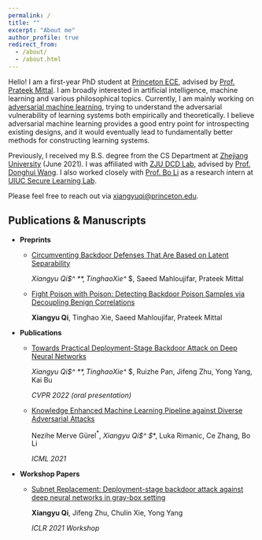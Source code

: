 ```yaml
---
permalink: /
title: ""
excerpt: "About me"
author_profile: true
redirect_from: 
  - /about/
  - /about.html
---
```






Hello! I am a first-year PhD student at [Princeton ECE](https://ece.princeton.edu), advised by [Prof. Prateek Mittal](https://www.princeton.edu/~pmittal/index.html). I am broadly interested in artificial intelligence, machine learning and various philosophical topics. Currently, I am mainly working on [adversarial machine learning](https://en.wikipedia.org/wiki/Adversarial_machine_learning), trying to understand the adversarial vulnerability of learning systems both empirically and theoretically. I believe adversarial machine learning provides a good entry point for introspecting existing designs, and it would eventually lead to fundamentally better methods for constructing learning systems.

Previously, I received my B.S. degree from the CS Department at [Zhejiang University](http://www.zju.edu.cn/english/) (June 2021).  I was affiliated with [ZJU DCD Lab](http://www.dcd.zju.edu.cn/), advised by [Prof. Donghui Wang](https://scholar.google.com/citations?user=AkRWtMUAAAAJ&hl=en&oi=ao). I also worked closely with [Prof. Bo Li](https://aisecure.github.io/) as a research intern at [UIUC Secure Learning Lab](https://aisecure.github.io).

Please feel free to reach out via [xiangyuqi@princeton.edu]().





## Publications & Manuscripts

* **Preprints**

  * [Circumventing Backdoor Defenses That Are Based on Latent Separability](https://arxiv.org/abs/2205.13613)

    **Xiangyu Qi$^* $**, Tinghao Xie$^* $, Saeed Mahloujifar, Prateek Mittal

  * [Fight Poison with Poison: Detecting Backdoor Poison Samples via Decoupling Benign Correlations](https://arxiv.org/abs/2205.13616)

    **Xiangyu Qi**, Tinghao Xie, Saeed Mahloujifar, Prateek Mittal

* **Publications**

  * [Towards Practical Deployment-Stage Backdoor Attack on Deep Neural Networks](https://arxiv.org/abs/2111.12965)

    **Xiangyu Qi$^* $**, Tinghao Xie$^* $, Ruizhe Pan, Jifeng Zhu, Yong Yang, Kai Bu

    *CVPR 2022 (oral presentation)* 

  * [Knowledge Enhanced Machine Learning Pipeline against Diverse Adversarial Attacks](https://arxiv.org/abs/2106.06235)

    Nezihe Merve Gürel$^*$, **Xiangyu Qi$^* $**, Luka Rimanic, Ce Zhang, Bo Li

    *ICML 2021*

* **Workshop Papers**

  * [Subnet Replacement: Deployment-stage backdoor attack against deep neural networks in gray-box setting](https://arxiv.org/abs/2107.07240)

    **Xiangyu Qi**, Jifeng Zhu, Chulin Xie, Yong Yang

    *ICLR 2021 Workshop*

